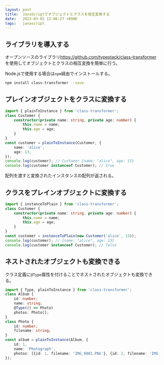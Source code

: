 ```yaml
---
layout: post
title:  JavaScriptでオブジェクトとクラスを相互変換する
date:   2023-03-02 12:06:27 +0900
tags:   javascript
---
```


## ライブラリを導入する

オープンソースのライブラリ<https://github.com/typestack/class-transformer>を使用してオブジェクトとクラスの相互変換を簡単に行う。

Node.jsで使用する場合は`npm`経由でインストールする。

```sh
npm install class-transformer --save
```

## プレインオブジェクトをクラスに変換する

```typescript
import { plainToInstance } from 'class-transformer';
class Customer {
    constructor(private name: string, private age: number) {
        this.name = name;
        this.age = age;
    }
}
const customer = plainToInstance(Customer, {
    name: 'alice',
    age: 13,
});
console.log(customer); // Customer {name: "alice", age: 13}
console.log(customer instanceof Customer); // true
```

配列を渡すと変換されたインスタンスの配列が返される。

## クラスをプレインオブジェクトに変換する

```typescript
import { instanceToPlain } from 'class-transformer';
class Customer {
    constructor(private name: string, private age: number) {
        this.name = name;
        this.age = age;
    }
}
const customer = instanceToPlain(new Customer('alice', 13));
console.log(customer); // {name: "alice", age: 13}
console.log(customer instanceof Customer); // false
```

## ネストされたオブジェクトも変換できる

クラス定義に`@Type`属性を付けることでネストされたオブジェクトも変換できる。

```typescript
import { Type, plainToInstance } from 'class-transformer';
class Album {
    id: number;
    name: string;
    @Type(() => Photo)
    photos: Photo[];
}
class Photo {
    id: number;
    filename: string;
}
const album = plainToInstance(Album, {
    id: 1,
    name: 'Photograph',
    photos: [{id: 1, filename: 'IMG_0001.PNG'}, {id: 2, filename: 'IMG_0002.PNG'}]
});
```

